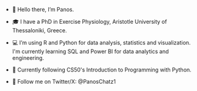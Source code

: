 - 👋 Hello there, I’m Panos. 
- 🎓 I have a PhD in Exercise Physiology, Aristotle University of Thessaloniki, Greece.
  
- 💻 I’m using R and Python for data analysis, statistics and visualization. I'm currently learning SQL and Power BI for data analytics and engineering.
  
- 📖 Currently following CS50's Introduction to Programming with Python.

- 🚀 Follow me on Twitter/X: @PanosChatz1

<!---
PanosChatzi/PanosChatzi is a ✨ special ✨ repository because its `README.md` (this file) appears on your GitHub profile.
You can click the Preview link to take a look at your changes.
--->
